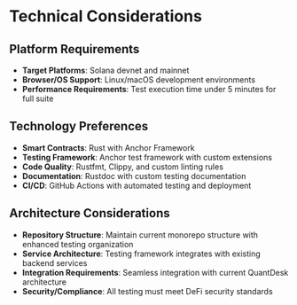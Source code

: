 # Technical Considerations

## Platform Requirements

- **Target Platforms**: Solana devnet and mainnet
- **Browser/OS Support**: Linux/macOS development environments
- **Performance Requirements**: Test execution time under 5 minutes for full suite

## Technology Preferences

- **Smart Contracts**: Rust with Anchor Framework
- **Testing Framework**: Anchor test framework with custom extensions
- **Code Quality**: Rustfmt, Clippy, and custom linting rules
- **Documentation**: Rustdoc with custom testing documentation
- **CI/CD**: GitHub Actions with automated testing and deployment

## Architecture Considerations

- **Repository Structure**: Maintain current monorepo structure with enhanced testing organization
- **Service Architecture**: Testing framework integrates with existing backend services
- **Integration Requirements**: Seamless integration with current QuantDesk architecture
- **Security/Compliance**: All testing must meet DeFi security standards
